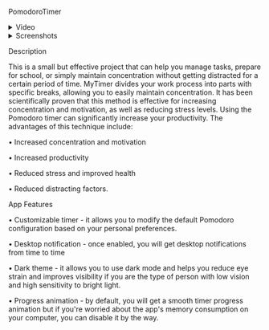 PomodoroTimer
<details><summary>Video</summary>
  
https://user-images.githubusercontent.com/129688148/230412485-3dd913af-a80e-41f0-852a-04c4b7dec59f.mov

https://user-images.githubusercontent.com/129688148/230414109-14f13c05-13ad-438c-83ad-18202cac4d25.mov
</details>

<details><summary>Screenshots</summary>
  
![Снимок экрана 2023-04-06 в 17 24 04](https://user-images.githubusercontent.com/129688148/230408012-b005c590-e619-4eac-b4a8-e555b58387bc.png)
  
![Снимок экрана 2023-04-06 в 17 24 24](https://user-images.githubusercontent.com/129688148/230408135-bdbad9de-c30e-4b50-a9c7-8048b9ce510e.png)
  
![Снимок экрана 2023-04-06 в 17 24 49](https://user-images.githubusercontent.com/129688148/230408512-75aa4cc8-16ae-4ffd-b416-f4ccd1c77f88.png)
  
![Снимок экрана 2023-04-06 в 17 25 08](https://user-images.githubusercontent.com/129688148/230408568-056294fb-d27d-4044-94c2-0b2d294105b1.png)
  
</details>

Description

This is a small but effective project that can help you manage tasks, prepare for school, or simply maintain concentration without getting distracted for a certain period of time. MyTimer divides your work process into parts with specific breaks, allowing you to easily maintain concentration. It has been scientifically proven that this method is effective for increasing concentration and motivation, as well as reducing stress levels. Using the Pomodoro timer can significantly increase your productivity. The advantages of this technique include:

• Increased concentration and motivation

• Increased productivity

• Reduced stress and improved health

• Reduced distracting factors.

App Features

• Customizable timer - it allows you to modify the default Pomodoro configuration based on your personal preferences.

• Desktop notification - once enabled, you will get desktop notifications from time to time

• Dark theme - it allows you to use dark mode and helps you reduce eye strain and improves visibility if you are the type of person with low vision and high sensitivity to bright light.

• Progress animation - by default, you will get a smooth timer progress animation but if you're worried about the app's memory consumption on your computer, you can disable it by the way.





